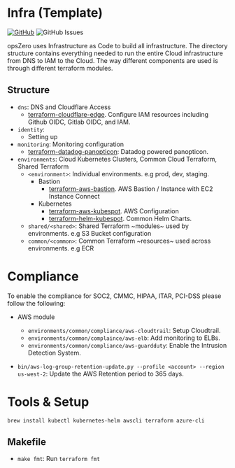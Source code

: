 # Infra (Template)

[![GitHub](https://img.shields.io/github/stars/opszero/template-infra?style=social)](https://github.com/opszero/template-infra)
![GitHub Issues](https://img.shields.io/github/issues/opszero/template-infra)

opsZero uses Infrastructure as Code to build all infrastructure. The directory
structure contains everything needed to run the entire Cloud infrastructure from
DNS to IAM to the Cloud. The way different components are used is through
different terraform modules.

## Structure

- `dns`: DNS and Cloudflare Access
  - [terraform-cloudflare-edge](https://github.com/opszero/terraform-aws-mrmgr). Configure IAM resources including Github OIDC, Gitlab OIDC, and IAM.
- `identity`:
  - Setting up
- `monitoring`: Monitoring configuration
  - [terraform-datadog-panopticon](https://github.com/opszero/terraform-datadog-panopticon): Datadog powered panopticon.
- `environments`: Cloud Kubernetes Clusters, Common Cloud Terraform, Shared Terraform
  - `<environment>`: Individual environments. e.g prod, dev, staging.
    - Bastion
      - [terraform-aws-bastion](https://github.com/opszero/terraform-aws-bastion). AWS Bastion / Instance with EC2 Instance Connect
    - Kubernetes
      - [terraform-aws-kubespot](https://github.com/opszero/terraform-aws-kubespot). AWS Configuration
      - [terraform-helm-kubespot](https://github.com/opszero/terraform-helm-kubespot). Common Helm Charts.
  - `shared/<shared>`: Shared Terraform ~modules~ used by environments. e.g S3 Bucket configuration
  - `common/<common>`: Common Terraform ~resources~ used across environments. e.g ECR


# Compliance

To enable the compliance for SOC2, CMMC, HIPAA, ITAR, PCI-DSS please follow the
following:

 - AWS module
   - `environments/common/compliance/aws-cloudtrail`: Setup Cloudtrail.
   - `environments/common/complaince/aws-elb`: Add monitoring to ELBs.
   - `environments/common/compliance/aws-guardduty`: Enable the Intrusion Detection System.

 - `bin/aws-log-group-retention-update.py --profile <account> --region us-west-2`: Update the AWS Retention period to 365 days.


# Tools & Setup

```
brew install kubectl kubernetes-helm awscli terraform azure-cli
```

## Makefile

- `make fmt`: Run `terraform fmt`
